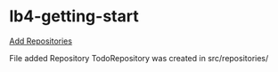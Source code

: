 # lb4-getting-start

[Add Repositories](https://medium.com/@krishsoftware1991/repositories-in-loopback4-b24213088ba)

File added
Repository TodoRepository was created in src/repositories/
